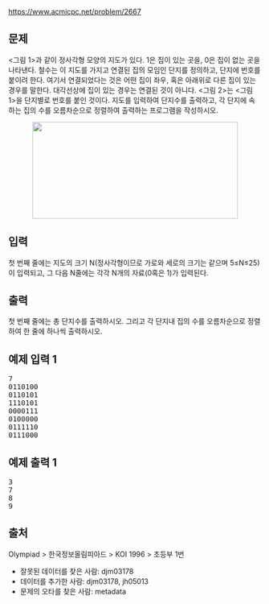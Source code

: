 https://www.acmicpc.net/problem/2667
<div class="col-md-12">
    <section id="description" class="problem-section">
        <div class="headline">
            <h2>문제</h2>
        </div>
        <div id="problem_description" class="problem-text">
            <p>&lt;그림 1&gt;과 같이 정사각형 모양의 지도가 있다. 1은 집이 있는 곳을, 0은 집이 없는 곳을 나타낸다. 철수는 이 지도를 가지고 연결된 집의 모임인 단지를 정의하고, 단지에 번호를 붙이려 한다. 여기서 연결되었다는 것은 어떤 집이 좌우, 혹은 아래위로 다른 집이 있는 경우를 말한다. 대각선상에 집이 있는 경우는 연결된 것이 아니다. &lt;그림 2&gt;는 &lt;그림 1&gt;을 단지별로 번호를 붙인 것이다. 지도를 입력하여 단지수를 출력하고, 각 단지에 속하는 집의 수를 오름차순으로 정렬하여 출력하는 프로그램을 작성하시오.</p>
            <p style="text-align: center;"><img alt="" src="./number.png" style="height:192px; width:409px"></p>
        </div>
    </section>
</div>

<div class="col-md-12">
    <section id="input" class="problem-section">
        <div class="headline">
            <h2>입력</h2>
        </div>
        <div id="problem_input" class="problem-text">
            <p>첫 번째 줄에는 지도의 크기 N(정사각형이므로 가로와 세로의 크기는 같으며 5≤N≤25)이 입력되고, 그 다음 N줄에는 각각 N개의 자료(0혹은 1)가 입력된다.</p>
        </div>
    </section>
</div>

<div class="col-md-12">
    <section id="output" class="problem-section">
        <div class="headline">
            <h2>출력</h2>
        </div>
        <div id="problem_output" class="problem-text">
            <p>첫 번째 줄에는 총 단지수를 출력하시오. 그리고 각 단지내 집의 수를 오름차순으로 정렬하여 한 줄에 하나씩 출력하시오.</p>
        </div>
    </section>
</div>

<div class="row">
    <div class="col-md-6">
        <section id="sampleinput1">
            <div class="headline">
                <h2>예제 입력 1
                </h2>
            </div>
            <pre class="sampledata" id="sample-input-1">7
0110100
0110101
1110101
0000111
0100000
0111110
0111000
</pre>
        </section>
    </div>
    <div class="col-md-6">
        <section id="sampleoutput1">
            <div class="headline">
                <h2>예제 출력 1
                </h2>
            </div>
            <pre class="sampledata" id="sample-output-1">3
7
8
9
</pre>
        </section>
    </div>
</div>

<div class="col-md-12">
    <section id="source">
        <div class="headline">
            <h2>출처</h2>
        </div>
        <p>Olympiad&nbsp;&gt;&nbsp;한국정보올림피아드&nbsp;&gt;&nbsp;KOI 1996&nbsp;&gt;&nbsp;초등부&nbsp;1번</p>
        <ul>
            <li>잘못된 데이터를 찾은 사람:&nbsp;djm03178</li>
            <li>데이터를 추가한 사람:&nbsp;djm03178, jh05013</li>
            <li>문제의 오타를 찾은 사람:&nbsp;metadata</li>
        </ul>
    </section>
</div>
